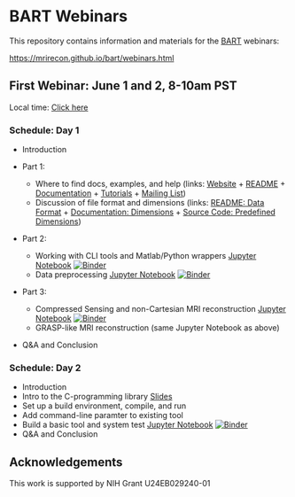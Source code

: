 # BART Webinars 

This repository contains information and materials for the [BART](http://mrirecon.github.io/bart) webinars:

https://mrirecon.github.io/bart/webinars.html

## First Webinar: June 1 and 2, 8-10am PST
Local time: [Click here](https://www.timeanddate.com/worldclock/fixedtime.html?msg=BART+Webinar&iso=20200601T08&p1=791&ah=2)

### Schedule: Day 1
- Introduction

- Part 1:
  - Where to find docs, examples, and help
      (links: [Website](https://mrirecon.github.io/bart/) + [README](https://github.com/mrirecon/bart/blob/master/README) + [Documentation](https://github.com/mrirecon/bart/tree/master/doc) + [Tutorials](https://github.com/mrirecon/bart-workshop) + [Mailing List](https://lists.eecs.berkeley.edu/sympa/info/mrirecon))
  - Discussion of file format and dimensions
      (links: [README: Data Format](https://github.com/mrirecon/bart/blob/master/README#L333) + [Documentation: Dimensions](https://github.com/mrirecon/bart/blob/master/doc/dimensions-and-strides.txt) + [Source Code: Predefined Dimensions](https://github.com/mrirecon/bart/blob/master/src/misc/mri.h#L15))
       
- Part 2:
  - Working with CLI tools and Matlab/Python wrappers [Jupyter Notebook](./cli_python_matlab_intro.ipynb)  [![Binder](https://mybinder.org/badge_logo.svg)](https://mybinder.org/v2/gh/mrirecon/bart-webinars/master?filepath=cli_python_matlab_intro.ipynb)
  - Data preprocessing [Jupyter Notebook](./webinar-preprocessing.ipynb)  [![Binder](https://mybinder.org/badge_logo.svg)](https://mybinder.org/v2/gh/mrirecon/bart-webinars/master?filepath=webinar-preprocessing.ipynb)

- Part 3:  
  - Compressed Sensing and non-Cartesian MRI reconstruction [Jupyter Notebook](./day1_advanced_recon.ipynb) [![Binder](https://mybinder.org/badge_logo.svg)](https://mybinder.org/v2/gh/mrirecon/bart-webinars/master?filepath=day1_advanced_recon.ipynb)
  - GRASP-like MRI reconstruction (same Jupyter Notebook as above)

- Q&A and Conclusion

### Schedule: Day 2
- Introduction  
- Intro to the C-programming library [Slides](./Backend_Libraries_in_Bart.pdf)
- Set up a build environment, compile, and run
- Add command-line paramter to existing tool
- Build a basic tool and system test [Jupyter Notebook](./day2_build_new_tool.ipynb)  [![Binder](https://mybinder.org/badge_logo.svg)](https://mybinder.org/v2/gh/mrirecon/bart-webinars/master?filepath=day2_build_new_tool.ipynb)
- Q&A and Conclusion

## Acknowledgements
This work is supported by NIH Grant U24EB029240-01
